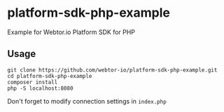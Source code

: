 # platform-sdk-php-example
Example for Webtor.io Platform SDK for PHP

## Usage

```
git clone https://github.com/webtor-io/platform-sdk-php-example.git
cd platform-sdk-php-example
composer install
php -S localhost:8080
```

Don't forget to modify connection settings in `index.php`
